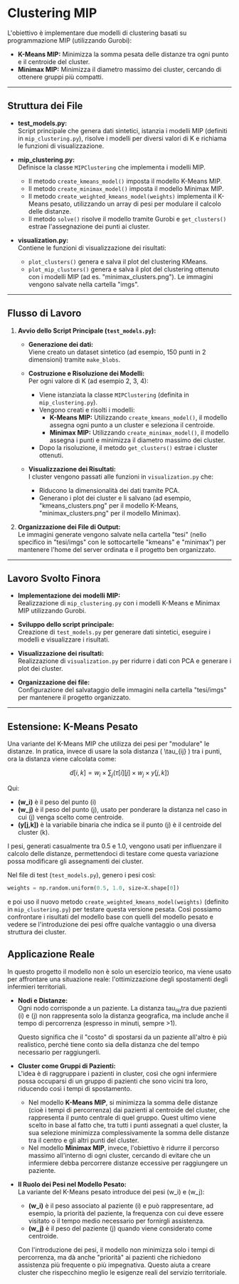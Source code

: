# Clustering MIP

L'obiettivo è implementare due modelli di clustering basati su programmazione MIP (utilizzando Gurobi):

- **K-Means MIP:** Minimizza la somma pesata delle distanze tra ogni punto e il centroide del cluster.
- **Minimax MIP:** Minimizza il diametro massimo dei cluster, cercando di ottenere gruppi più compatti.

---

## Struttura dei File

- **test_models.py:**  
  Script principale che genera dati sintetici, istanzia i modelli MIP (definiti in `mip_clustering.py`), risolve i modelli per diversi valori di K e richiama le funzioni di visualizzazione.  

- **mip_clustering.py:**  
  Definisce la classe `MIPClustering` che implementa i modelli MIP.  
  - Il metodo `create_kmeans_model()` imposta il modello K-Means MIP.
  - Il metodo `create_minimax_model()` imposta il modello Minimax MIP.
  - Il metodo `create_weighted_kmeans_model(weights)` implementa il K-Means pesato, utilizzando un array di pesi per modulare il calcolo delle distanze.
  - Il metodo `solve()` risolve il modello tramite Gurobi e `get_clusters()` estrae l'assegnazione dei punti ai cluster.

- **visualization.py:**  
  Contiene le funzioni di visualizzazione dei risultati:
  - `plot_clusters()` genera e salva il plot del clustering KMeans.
  - `plot_mip_clusters()` genera e salva il plot del clustering ottenuto con i modelli MIP (ad es. "minimax_clusters.png").
  Le immagini vengono salvate nella cartella "imgs".

---

## Flusso di Lavoro

1. **Avvio dello Script Principale (`test_models.py`):**
   - **Generazione dei dati:**  
     Viene creato un dataset sintetico (ad esempio, 150 punti in 2 dimensioni) tramite `make_blobs`.
   
   - **Costruzione e Risoluzione dei Modelli:**  
     Per ogni valore di K (ad esempio 2, 3, 4):
     - Viene istanziata la classe `MIPClustering` (definita in `mip_clustering.py`).
     - Vengono creati e risolti i modelli:
       - **K-Means MIP:** Utilizzando `create_kmeans_model()`, il modello assegna ogni punto a un cluster e seleziona il centroide.
       - **Minimax MIP:** Utilizzando `create_minimax_model()`, il modello assegna i punti e minimizza il diametro massimo dei cluster.
     - Dopo la risoluzione, il metodo `get_clusters()` estrae i cluster ottenuti.
   
   - **Visualizzazione dei Risultati:**  
     I cluster vengono passati alle funzioni in `visualization.py` che:
     - Riducono la dimensionalità dei dati tramite PCA.
     - Generano i plot dei cluster e li salvano (ad esempio, "kmeans_clusters.png" per il modello K-Means, "minimax_clusters.png" per il modello Minimax).

2. **Organizzazione dei File di Output:**  
   Le immagini generate vengono salvate nella cartella "tesi" (nello specifico in "tesi/imgs" con le sottocartelle "kmeans" e "minimax") per mantenere l'home del server ordinata e il progetto ben organizzato.

---

## Lavoro Svolto Finora

- **Implementazione dei modelli MIP:**  
  Realizzazione di `mip_clustering.py` con i modelli K-Means e Minimax MIP utilizzando Gurobi.

- **Sviluppo dello script principale:**  
  Creazione di `test_models.py` per generare dati sintetici, eseguire i modelli e visualizzare i risultati.

- **Visualizzazione dei risultati:**  
  Realizzazione di `visualization.py` per ridurre i dati con PCA e generare i plot dei cluster.

- **Organizzazione dei file:**  
  Configurazione del salvataggio delle immagini nella cartella "tesi/imgs" per mantenere il progetto organizzato.

---

## Estensione: K-Means Pesato

Una variante del K-Means MIP che utilizza dei pesi per "modulare" le distanze. In pratica, invece di usare la sola distanza \( \tau_{ij} \) tra i punti, ora la distanza viene calcolata come:

$$ 
d[i,k] = w_i \times \sum_j \bigl( \tau[i][j] \times w_j \times y[j,k] \bigr)
$$


Qui:
- **\(w_i\)** è il peso del punto \(i\)
- **\(w_j\)** è il peso del punto \(j\), usato per ponderare la distanza nel caso in cui \(j\) venga scelto come centroide.
- **\(y[j,k]\)** è la variabile binaria che indica se il punto \(j\) è il centroide del cluster \(k\).

I pesi, generati casualmente tra 0.5 e 1.0, vengono usati per influenzare il calcolo delle distanze, permettendoci di testare come questa variazione possa modificare gli assegnamenti dei cluster.

Nel file di test (`test_models.py`), genero i pesi così:

```python
weights = np.random.uniform(0.5, 1.0, size=X.shape[0])
```

e poi uso il nuovo metodo `create_weighted_kmeans_model(weights)` (definito in `mip_clustering.py`) per testare questa versione pesata. Così possiamo confrontare i risultati del modello base con quelli del modello pesato e vedere se l'introduzione dei pesi offre qualche vantaggio o una diversa struttura dei cluster.



## Applicazione Reale

In questo progetto il modello non è solo un esercizio teorico, ma viene usato per affrontare una situazione reale: l'ottimizzazione degli spostamenti degli infermieri territoriali.

- **Nodi e Distanze:**  
  Ogni nodo corrisponde a un paziente. La distanza tau₍ᵢⱼ₎tra due pazienti \(i\) e \(j\) non rappresenta solo la distanza geografica, ma include anche il tempo di percorrenza (espresso in minuti, sempre >1). 

  Questo significa che il "costo" di spostarsi da un paziente all'altro è più realistico, perché tiene conto sia della distanza che del tempo necessario per raggiungerli.

- **Cluster come Gruppi di Pazienti:**  
  L'idea è di raggruppare i pazienti in cluster, così che ogni infermiere possa occuparsi di un gruppo di pazienti che sono vicini tra loro, riducendo così i tempi di spostamento.  
  - Nel modello **K-Means MIP**, si minimizza la somma delle distanze (cioè i tempi di percorrenza) dai pazienti al centroide del cluster, che rappresenta il punto centrale di quel gruppo.
  Quest ultimo viene scelto in base al fatto che, tra tutti i punti assegnati a quel cluster, la sua selezione minimizza complessivamente la somma delle distanze tra il centro e gli altri punti del cluster.  
  - Nel modello **Minimax MIP**, invece, l'obiettivo è ridurre il percorso massimo all'interno di ogni cluster, cercando di evitare che un infermiere debba percorrere distanze eccessive per raggiungere un paziente.

- **Il Ruolo dei Pesi nel Modello Pesato:**  
  La variante del K-Means pesato introduce dei pesi \(w_i\) e \(w_j\):  
  - **\(w_i\)** è il peso associato al paziente \(i\) e può rappresentare, ad esempio, la priorità del paziente, la frequenza con cui deve essere visitato o il tempo medio necessario per fornirgli assistenza.  
  - **\(w_j\)** è il peso del paziente \(j\) quando viene considerato come centroide.  
  
  Con l'introduzione dei pesi, il modello non minimizza solo i tempi di percorrenza, ma dà anche "priorità" ai pazienti che richiedono assistenza più frequente o più impegnativa. Questo aiuta a creare cluster che rispecchino meglio le esigenze reali del servizio territoriale.
